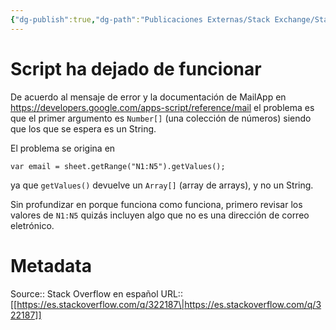 ```yaml
---
{"dg-publish":true,"dg-path":"Publicaciones Externas/Stack Exchange/Stack Overflow en español/es.stackoverflow.com-322187.md","permalink":"/publicaciones-externas/stack-exchange/stack-overflow-en-espanol/es-stackoverflow-com-322187/","title":"Script ha dejado de funcionar","hide":true,"noteIcon":"\"0\"","created":"2024-04-03T12:49:10.593-06:00","updated":"2024-04-05T16:43:56.490-06:00"}
---
```


# Script ha dejado de funcionar

De acuerdo al mensaje de error y la documentación de MailApp en https://developers.google.com/apps-script/reference/mail el problema es que el primer argumento es `Number[]` (una colección de números) siendo que los que se espera es un String.


El problema se origina en

    var email = sheet.getRange("N1:N5").getValues(); 

ya que `getValues()` devuelve un `Array[]` (array de arrays), y no un String.

Sin profundizar en porque funciona como funciona, primero revisar los valores de `N1:N5` quizás incluyen algo que no es una dirección de correo eletrónico.

# Metadata
Source:: Stack Overflow en español
URL:: [[https://es.stackoverflow.com/q/322187\|https://es.stackoverflow.com/q/322187]]

